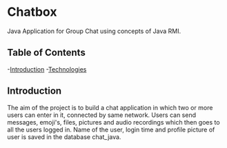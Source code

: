 # Chatbox
Java Application for Group Chat using concepts of Java RMI.
## Table of Contents
-[Introduction](#general-info)
-[Technologies](#technologies)
## Introduction
The aim of the project is to build a chat application in which two or more users can enter in it, connected by same network. Users can send messages, emoji's, files, pictures and audio recordings which then goes to all the users logged in. Name of the user, login time and profile picture of user is saved in the database chat_java.
